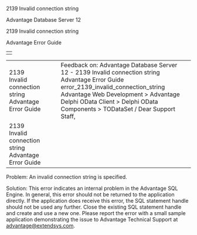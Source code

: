 2139 Invalid connection string




Advantage Database Server 12  

2139 Invalid connection string

Advantage Error Guide

|  |
| --- |
|  |

|  |  |  |  |  |
| --- | --- | --- | --- | --- |
| 2139 Invalid connection string  Advantage Error Guide |  |  | Feedback on: Advantage Database Server 12 - 2139 Invalid connection string Advantage Error Guide error\_2139\_invalid\_connection\_string Advantage Web Development > Advantage Delphi OData Client > Delphi OData Components > TODataSet / Dear Support Staff, |  |
| 2139 Invalid connection string  Advantage Error Guide |  |  |  |  |

Problem: An invalid connection string is specified.

Solution: This error indicates an internal problem in the Advantage SQL Engine. In general, this error should not be returned to the application directly. If the application does receive this error, the SQL statement handle should not be used any further. Close the existing SQL statement handle and create and use a new one. Please report the error with a small sample application demonstrating the issue to Advantage Technical Support at advantage@extendsys.com.